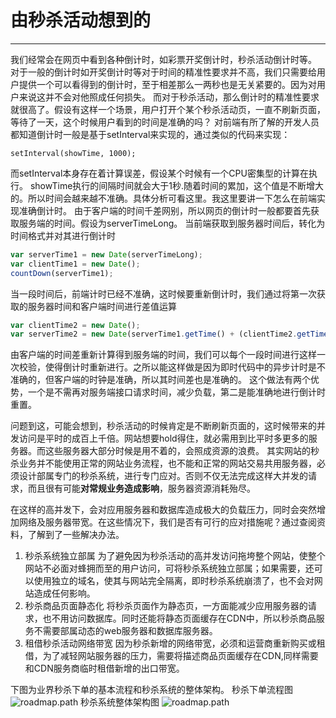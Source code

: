 # 由秒杀活动想到的
---

我们经常会在网页中看到各种倒计时，如彩票开奖倒计时，秒杀活动倒计时等。
对于一般的倒计时如开奖倒计时等对于时间的精准性要求并不高，我们只需要给用户提供一个可以看得到的倒计时，至于相差那么一两秒也是无关紧要的。因为对用户来说这并不会对他照成任何损失。
而对于秒杀活动，那么倒计时的精准性要求就很高了。假设有这样一个场景，用户打开个某个秒杀活动页，一直不刷新页面，等待了一天，这个时候用户看到的时间是准确的吗？
对前端有所了解的开发人员都知道倒计时一般是基于setInterval来实现的，通过类似的代码来实现：

    setInterval(showTime, 1000);

而setInterval本身存在着计算误差，假设某个时候有一个CPU密集型的计算在执行。
showTime执行的间隔时间就会大于1秒.随着时间的累加，这个值是不断增大的。所以时间会越来越不准确。具体分析可看这里。我这里要讲一下怎么在前端实现准确倒计时。
由于客户端的时间千差网别，所以网页的倒计时一般都要首先获取服务端的时间。假设为serverTimeLong。
当前端获取到服务器时间后，转化为时间格式并对其进行倒计时
```javascript
var serverTime1 = new Date(serverTimeLong);
var clientTime1 = new Date();
countDown(serverTime1);
```
当一段时间后，前端计时已经不准确，这时候要重新倒计时，我们通过将第一次获取的服务器时间和客户端时间进行差值运算
```javascript
var clientTime2 = new Date();
var serverTime2 = new Date(serverTime1.getTime() + (clientTime2.getTime() - clientTime1.getTime()));
```
由客户端的时间差重新计算得到服务端的时间，我们可以每个一段时间进行这样一次校验，使得倒计时重新进行。之所以能这样做是因为即时代码中的异步计时是不准确的，但客户端的时钟是准确，所以其时间差也是准确的。
这个做法有两个优势，一个是不需再对服务端接口请求时间，减少负载，第二是能准确地进行倒计时重置。

问题到这，可能会想到，秒杀活动的时候肯定是不断刷新页面的，这时候带来的并发访问是平时的成百上千倍。网站想要hold得住，就必需用到比平时多更多的服务器。而这些服务器大部分时候是用不着的，会照成资源的浪费。
其实网站的秒杀业务并不能使用正常的网站业务流程，也不能和正常的网站交易共用服务器，必须设计部属专门的秒杀系统，进行专门应对。否则不仅无法完成这样大并发的请求，而且很有可能**对常规业务造成影响**，服务器资源消耗殆尽。

在这样的高并发下，会对应用服务器和数据库造成极大的负载压力，同时会突然增加网络及服务器带宽。在这些情况下，我们是否有可行的应对措施呢？通过查阅资料，了解到了一些解决办法。

1. 秒杀系统独立部属
    为了避免因为秒杀活动的高并发访问拖垮整个网站，使整个网站不必面对蜂拥而至的用户访问，可将秒杀系统独立部属；如果需要，还可以使用独立的域名，使其与网站完全隔离，即时秒杀系统崩溃了，也不会对网站造成任何影响。
2. 秒杀商品页面静态化
    将秒杀页面作为静态页，一方面能减少应用服务器的请求，也不用访问数据库。同时还能将静态页面缓存在CDN中，所以秒杀商品服务不需要部属动态的web服务器和数据库服务器。
3. 租借秒杀活动网络带宽
    因为秒杀新增的网络带宽，必须和运营商重新购买或租借，为了减轻网站服务器的压力，需要将描述商品页面缓存在CDN,同样需要和CDN服务商临时租借新增的出口带宽。

下图为业界秒杀下单的基本流程和秒杀系统的整体架构。
秒杀下单流程图
![roadmap.path](https://raw.githubusercontent.com/fwon/blog/master/assets/miaosha.png)
秒杀系统整体架构图
![roadmap.path](https://raw.githubusercontent.com/fwon/blog/master/assets/miaosha2.png)



